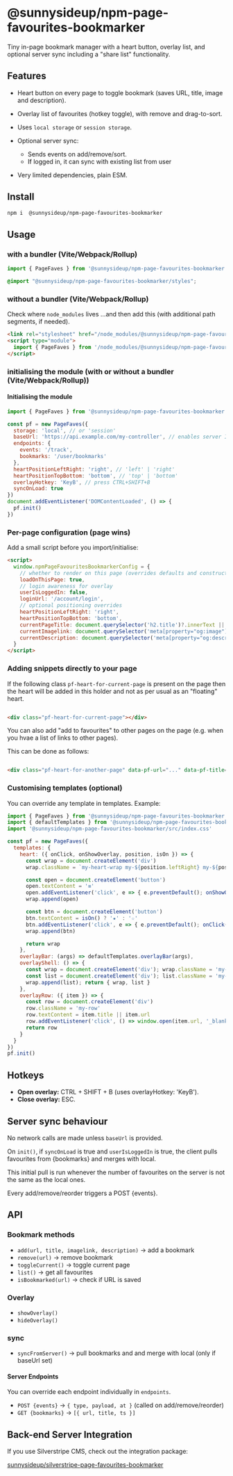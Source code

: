 # @sunnysideup/npm-page-favourites-bookmarker

Tiny in-page bookmark manager with a heart button, overlay list, and optional server sync including a "share list" functionality.

## Features

- Heart button on every page to toggle bookmark (saves URL, title, image and description).
- Overlay list of favourites (hotkey toggle), with remove and drag-to-sort.
- Uses `local storage` or `session storage`.
- Optional server sync:
  - Sends events on add/remove/sort.
  - If logged in, it can sync with existing list from user

- Very limited dependencies, plain ESM.

## Install

```bash
npm i  @sunnysideup/npm-page-favourites-bookmarker
```

## Usage

### with a bundler (Vite/Webpack/Rollup)

```js
import { PageFaves } from '@sunnysideup/npm-page-favourites-bookmarker';
```

```scss
@import "@sunnysideup/npm-page-favourites-bookmarker/styles";
```

### without a bundler (Vite/Webpack/Rollup)

Check where `node_modules` lives ...and then add this (with additional path segments, if needed).

```html
<link rel="stylesheet" href="/node_modules/@sunnysideup/npm-page-favourites-bookmarker/src/index.css">
<script type="module">
  import { PageFaves } from '/node_modules/@sunnysideup/npm-page-favourites-bookmarker/src/index.js'
</script>

```

### initialising the module (with or without a bundler (Vite/Webpack/Rollup))

#### Initialising the module

```js
import { PageFaves } from '@sunnysideup/npm-page-favourites-bookmarker'

const pf = new PageFaves({
  storage: 'local', // or 'session'
  baseUrl: 'https://api.example.com/my-controller', // enables server I/O
  endpoints: {
    events: '/track',
    bookmarks: '/user/bookmarks'
  },
  heartPositionLeftRight: 'right', // 'left' | 'right'
  heartPositionTopBottom: 'bottom', // 'top' | 'bottom'
  overlayHotkey: 'KeyB', // press CTRL+SHIFT+B
  syncOnLoad: true
})
document.addEventListener('DOMContentLoaded', () => {
  pf.init()
})

```

### Per-page configuration (page wins)

Add a small script before you import/initialise:

```html
<script>
  window.npmPageFavouritesBookmarkerConfig = {
    // whether to render on this page (overrides defaults and constructor opts)
    loadOnThisPage: true,
    // login awareness for overlay
    userIsLoggedIn: false,
    loginUrl: '/account/login',
    // optional positioning overrides
    heartPositionLeftRight: 'right',
    heartPositionTopBottom: 'bottom',
    currentPageTitle: document.querySelector('h2.title')?.innerText || ''
    currentImagelink: document.querySelector('meta[property="og:image"]')?.content || ''
    currentDescription: document.querySelector('meta[property="og:description"]')?.content || ''
  }
</script>

```

### Adding snippets directly to your page

If the following class `pf-heart-for-current-page` is present on the page then the heart will be added in this holder
and not as per usual as an "floating" heart.

```html

<div class="pf-heart-for-current-page"></div>

```

You can also add "add to favourites" to other pages on the page (e.g. when you hvae a list of links to other pages).

This can be done as follows:

```html

<div class="pf-heart-for-another-page" data-pf-url="..." data-pf-title="..." data-pf-description="..." data-pf-imagelink="..." ></div>

```


### Customising templates (optional)

You can override any template in templates. Example:

```js
import { PageFaves } from '@sunnysideup/npm-page-favourites-bookmarker'
import { defaultTemplates } from '@sunnysideup/npm-page-favourites-bookmarker/src/ui/templates.js'
import '@sunnysideup/npm-page-favourites-bookmarker/src/index.css'

const pf = new PageFaves({
  templates: {
    heart: ({ onClick, onShowOverlay, position, isOn }) => {
      const wrap = document.createElement('div')
      wrap.className = `my-heart-wrap my-${position.leftRight} my-${position.topBottom}`

      const open = document.createElement('button')
      open.textContent = '≡'
      open.addEventListener('click', e => { e.preventDefault(); onShowOverlay() })
      wrap.append(open)

      const btn = document.createElement('button')
      btn.textContent = isOn() ? '★' : '☆'
      btn.addEventListener('click', e => { e.preventDefault(); onClick() })
      wrap.append(btn)

      return wrap
    },
    overlayBar: (args) => defaultTemplates.overlayBar(args),
    overlayShell: () => {
      const wrap = document.createElement('div'); wrap.className = 'my-overlay'
      const list = document.createElement('div'); list.className = 'my-overlay-list'
      wrap.append(list); return { wrap, list }
    },
    overlayRow: ({ item }) => {
      const row = document.createElement('div')
      row.className = 'my-row'
      row.textContent = item.title || item.url
      row.addEventListener('click', () => window.open(item.url, '_blank'))
      return row
    }
  }
})
pf.init()
```

## Hotkeys

- **Open overlay:** CTRL + SHIFT + B (uses overlayHotkey: 'KeyB').
- **Close overlay:** ESC.

## Server sync behaviour

No network calls are made unless `baseUrl` is provided.

On `init()`, if `syncOnLoad` is true and `userIsLoggedIn` is true, the client pulls favourites from {bookmarks} and merges with local.

This initial pull is run whenever the number of favourites on the server is not the same as the local ones. 

Every add/remove/reorder triggers a POST {events}.


## API

### Bookmark methods

- `add(url, title, imagelink, description)` → add a bookmark
- `remove(url)` → remove bookmark
- `toggleCurrent()` → toggle current page
- `list()` → get all favourites
- `isBookmarked(url)` → check if URL is saved

### Overlay

- `showOverlay()`  
- `hideOverlay()`  

### sync

- `syncFromServer()` → pull bookmarks and and merge with local (only if baseUrl set)

#### Server Endpoints

You can override each endpoint individually in `endpoints`.

- `POST {events}` → `{ type, payload, at }` (called on add/remove/reorder)  
- `GET {bookmarks}` → `[{ url, title, ts }]`  

## Back-end Server Integration

If you use Silverstripe CMS, check out the integration package:

[sunnysideup/silverstripe-page-favourites-bookmarker](https://github.com/sunnysideup/silverstripe-page-favourites-bookmarker)
